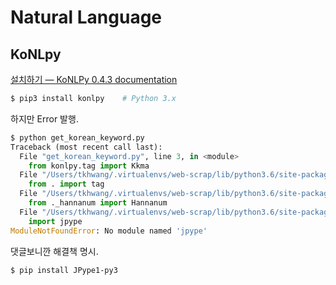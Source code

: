 # Natural Language 

## KoNLpy 

[설치하기 — KoNLPy 0.4.3 documentation](http://konlpy.org/ko/v0.4.3/install/)

```bash
$ pip3 install konlpy    # Python 3.x

```

하지만 Error 발행.

```python
$ python get_korean_keyword.py
Traceback (most recent call last):
  File "get_korean_keyword.py", line 3, in <module>
    from konlpy.tag import Kkma
  File "/Users/tkhwang/.virtualenvs/web-scrap/lib/python3.6/site-packages/konlpy/__init__.py", line 15, in <module>
    from . import tag
  File "/Users/tkhwang/.virtualenvs/web-scrap/lib/python3.6/site-packages/konlpy/tag/__init__.py", line 4, in <module>
    from ._hannanum import Hannanum
  File "/Users/tkhwang/.virtualenvs/web-scrap/lib/python3.6/site-packages/konlpy/tag/_hannanum.py", line 7, in <module>
    import jpype
ModuleNotFoundError: No module named 'jpype'
```

댓글보니깐 해결책 명시.

```bash
$ pip install JPype1-py3
```